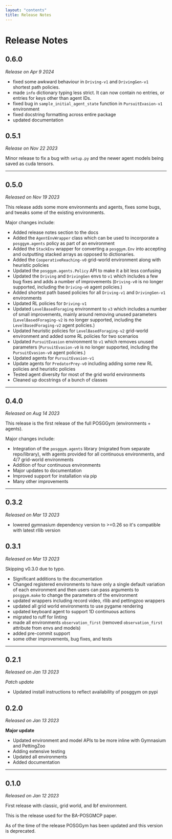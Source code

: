 ```yaml
---
layout: "contents"
title: Release Notes
---
```


# Release Notes

## 0.6.0

*Release on Apr 9 2024*

- fixed some awkward behaviour in `Driving-v1` and `DrivingGen-v1` shortest path policies.
- made `info` dictionary typing less strict. It can now contain no entries, or entries for keys other than agent IDs.
- fixed bug in `sample_initial_agent_state` function in `PursuitEvasion-v1` environment
- fixed docstring formatting across entire package
- updated documentation

## 0.5.1

*Release on Nov 22 2023*

Minor release to fix a bug with `setup.py` and the newer agent models being saved as cuda tensors.

---

## 0.5.0

*Released on Nov 19 2023*

This release adds some more environments and agents, fixes some bugs, and tweaks some of the existing environments.

Major changes include:

- Added release notes section to the docs
- Added the `AgentEnvWrapper` class which can be used to incorporate a `posggym.agents` policy as part of an environment
- Added the `StackEnv` wrapper for converting a `posggym.Env` into accepting and outputting stacked arrays as opposed to dictionaries.
- Added the `CooperativeReaching-v0` grid-world environment along with heuristic policies
- Updated the `posggym.agents.Policy` API to make it a bit less confusing
- Updated the `Driving` and `DrivingGen` envs to `v1` which includes a few bug fixes and adds a number of improvements (`Driving-v0` is no longer supported, including the `Driving-v0` agent policies.)
- Added shortest path based policies for all `Driving-v1` and `DrivingGen-v1` environments
- Updated RL policies for `Driving-v1`
- Updated `LevelBasedForaging` environment to `v3` which includes a number of small improvements, mainly around removing unused parameters (`LevelBasedForaging-v2` is no longer supported, including the `LevelBasedForaging-v2` agent policies.)
- Updated heuristic policies for `LevelBasedForaging-v2` grid-world environment and added some RL policies for two scenarios
- Updated `PursuitEvasion` environment to `v1` which removes unused parameters (`PursuitEvasion-v0` is no longer supported, including the `PursuitEvasion-v0` agent policies.)
- Updated agents for `PursuitEvasion-v1`
- Update agents for `PredatorPrey-v0` including adding some new RL policies and heuristic policies
- Tested agent diversity for most of the grid world environments
- Cleaned up docstrings of a bunch of classes

---

## 0.4.0

*Released on Aug 14 2023*

This release is the first release of the full POSGGym (environments + agents).

Major changes include:

- Integration of the `posggym.agents` library (migrated from separate repo/library), with agents provided for all continuous environments, and 4/7 grid-world environments
- Addition of four continuous environments
- Major updates to documentation
- Improved support for installation via pip
- Many other improvements

---

## 0.3.2

*Released on Mar 13 2023*

- lowered gymnasium dependency version to >=0.26 so it's compatible with latest rllib version

## 0.3.1

*Released on Mar 13 2023*

Skipping v0.3.0 due to typo.

- Significant additions to the documentation
- Changed registered environments to have only a single default variation of each environment and then users can pass arguments to `posggym.make` to change the parameters of the environment
- updated wrappers including record video, rllib and pettingzoo wrappers
- updated all grid world environments to use pygame rendering
- updated keyboard agent to support 1D continuous actions
- migrated to ruff for linting
- made all environments `observation_first` (removed `observation_first` attribute from envs and models)
- added pre-commit support
- some other improvements, bug fixes, and tests


---

## 0.2.1

*Released on Jan 13 2023*

*Patch update*

- Updated install instructions to reflect availability of posggym on pypi

## 0.2.0

*Released on Jan 13 2023*

**Major update**

- Updated environment and model APIs to be more inline with Gymnasium and PettingZoo
- Adding extensive testing
- Updated all environments
- Added documentation

---

## 0.1.0

*Released on Jan 12 2023*

First release with classic, grid world, and lbf environment.

This is the release used for the BA-POSGMCP paper.

As of the time of the release POSGGym has been updated and this version is deprecated.
